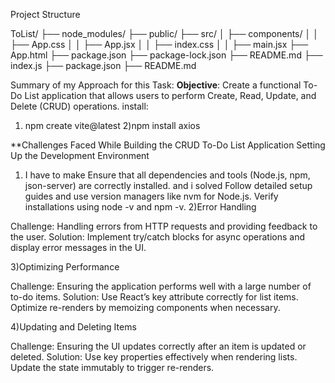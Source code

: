 Project Structure

ToList/
├── node_modules/
├── public/
├── src/
│   ├── components/
│   │   ├── App.css
│   │   ├── App.jsx
│   │   ├── index.css
│   │   ├── main.jsx
├── App.html
├── package.json
├── package-lock.json
├── README.md
├── index.js
├── package.json
├── README.md



Summary of  my Approach for this Task:
**Objective**:
Create a functional To-Do List application that allows users to perform Create, Read, Update, and Delete (CRUD) operations.
install:
1) npm create vite@latest
2)npm install axios





**Challenges Faced While Building the CRUD To-Do List Application
Setting Up the Development Environment
1) I have to make Ensure that all dependencies and tools (Node.js, npm, json-server) are correctly installed. and i solved  Follow detailed setup guides and use version managers like nvm for Node.js. Verify installations using node -v and npm -v.
2)Error Handling

Challenge: Handling errors from HTTP requests and providing feedback to the user.
Solution: Implement try/catch blocks for async operations and display error messages in the UI.


3)Optimizing Performance

Challenge: Ensuring the application performs well with a large number of to-do items.
Solution: Use React’s key attribute correctly for list items. Optimize re-renders by memoizing components when necessary.


4)Updating and Deleting Items

Challenge: Ensuring the UI updates correctly after an item is updated or deleted.
Solution: Use key properties effectively when rendering lists. Update the state immutably to trigger re-renders.
